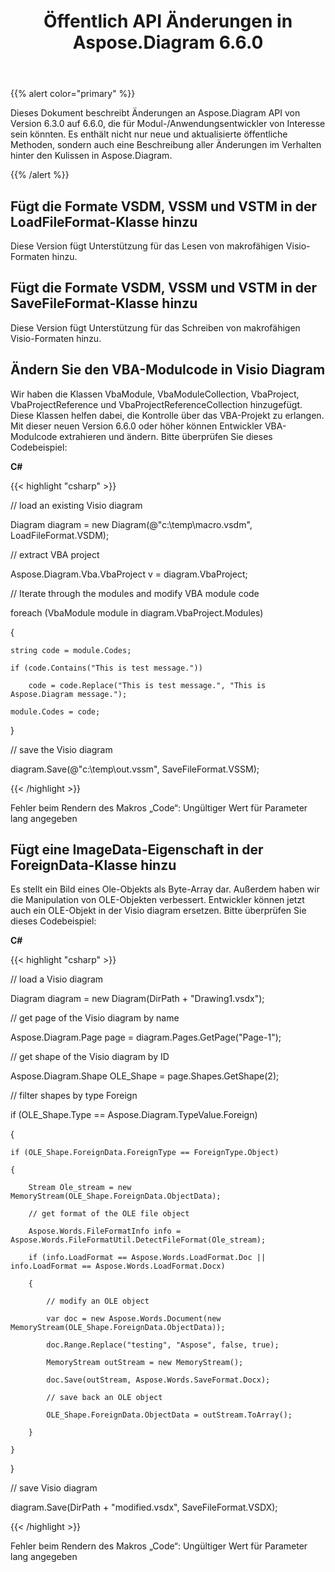 ﻿---
title: Öffentlich API Änderungen in Aspose.Diagram 6.6.0
type: docs
weight: 20
url: /de/net/public-api-changes-in-aspose-diagram-6-6-0/
---
{{% alert color="primary" %}} 

Dieses Dokument beschreibt Änderungen an Aspose.Diagram API von Version 6.3.0 auf 6.6.0, die für Modul-/Anwendungsentwickler von Interesse sein könnten. Es enthält nicht nur neue und aktualisierte öffentliche Methoden, sondern auch eine Beschreibung aller Änderungen im Verhalten hinter den Kulissen in Aspose.Diagram.

{{% /alert %}} 
## **Fügt die Formate VSDM, VSSM und VSTM in der LoadFileFormat-Klasse hinzu**
Diese Version fügt Unterstützung für das Lesen von makrofähigen Visio-Formaten hinzu.
## **Fügt die Formate VSDM, VSSM und VSTM in der SaveFileFormat-Klasse hinzu**
Diese Version fügt Unterstützung für das Schreiben von makrofähigen Visio-Formaten hinzu.
## **Ändern Sie den VBA-Modulcode in Visio Diagram**
Wir haben die Klassen VbaModule, VbaModuleCollection, VbaProject, VbaProjectReference und VbaProjectReferenceCollection hinzugefügt. Diese Klassen helfen dabei, die Kontrolle über das VBA-Projekt zu erlangen. Mit dieser neuen Version 6.6.0 oder höher können Entwickler VBA-Modulcode extrahieren und ändern. Bitte überprüfen Sie dieses Codebeispiel:

**C#**

{{< highlight "csharp" >}}

 // load an existing Visio diagram

Diagram diagram = new Diagram(@"c:\temp\macro.vsdm", LoadFileFormat.VSDM);

// extract VBA project

Aspose.Diagram.Vba.VbaProject v = diagram.VbaProject;

// Iterate through the modules and modify VBA module code

foreach (VbaModule module in diagram.VbaProject.Modules)

{

    string code = module.Codes;

    if (code.Contains("This is test message."))

        code = code.Replace("This is test message.", "This is Aspose.Diagram message.");

    module.Codes = code;

}

// save the Visio diagram

diagram.Save(@"c:\temp\out.vssm", SaveFileFormat.VSSM);

{{< /highlight >}}

Fehler beim Rendern des Makros „Code“: Ungültiger Wert für Parameter lang angegeben
## **Fügt eine ImageData-Eigenschaft in der ForeignData-Klasse hinzu**
Es stellt ein Bild eines Ole-Objekts als Byte-Array dar. Außerdem haben wir die Manipulation von OLE-Objekten verbessert. Entwickler können jetzt auch ein OLE-Objekt in der Visio diagram ersetzen. Bitte überprüfen Sie dieses Codebeispiel:

**C#**

{{< highlight "csharp" >}}

 // load a Visio diagram

Diagram diagram = new Diagram(DirPath + "Drawing1.vsdx");

// get page of the Visio diagram by name

Aspose.Diagram.Page page = diagram.Pages.GetPage("Page-1");

// get shape of the Visio diagram by ID

Aspose.Diagram.Shape OLE_Shape = page.Shapes.GetShape(2);

// filter shapes by type Foreign

if (OLE_Shape.Type == Aspose.Diagram.TypeValue.Foreign)

{

    if (OLE_Shape.ForeignData.ForeignType == ForeignType.Object)

    {

        Stream Ole_stream = new MemoryStream(OLE_Shape.ForeignData.ObjectData);

        // get format of the OLE file object

        Aspose.Words.FileFormatInfo info = Aspose.Words.FileFormatUtil.DetectFileFormat(Ole_stream);

        if (info.LoadFormat == Aspose.Words.LoadFormat.Doc || info.LoadFormat == Aspose.Words.LoadFormat.Docx)

        {

            // modify an OLE object

            var doc = new Aspose.Words.Document(new MemoryStream(OLE_Shape.ForeignData.ObjectData));

            doc.Range.Replace("testing", "Aspose", false, true);

            MemoryStream outStream = new MemoryStream();

            doc.Save(outStream, Aspose.Words.SaveFormat.Docx);

            // save back an OLE object

            OLE_Shape.ForeignData.ObjectData = outStream.ToArray();

        }

    }

}

// save Visio diagram

diagram.Save(DirPath + "modified.vsdx", SaveFileFormat.VSDX);

{{< /highlight >}}

Fehler beim Rendern des Makros „Code“: Ungültiger Wert für Parameter lang angegeben
